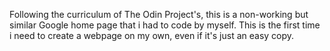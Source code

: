 Following the curriculum of The Odin Project's, this is a non-working but similar Google home page that i had to code by myself.
This is the first time i need to create a webpage on my own, even if it's just an easy copy.